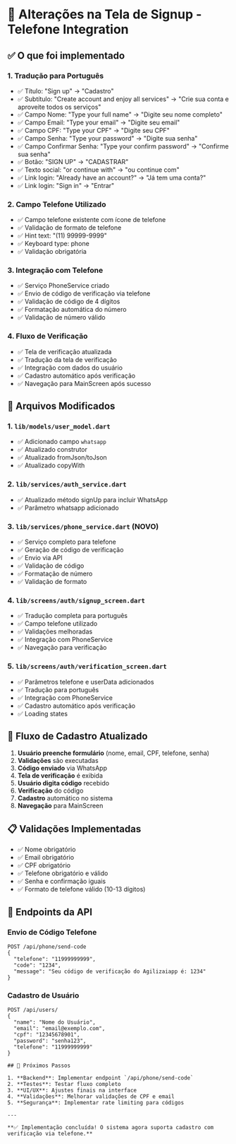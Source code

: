 # 📱 Alterações na Tela de Signup - Telefone Integration

## ✅ O que foi implementado

### 1. Tradução para Português
- ✅ Título: "Sign up" → "Cadastro"
- ✅ Subtítulo: "Create account and enjoy all services" → "Crie sua conta e aproveite todos os serviços"
- ✅ Campo Nome: "Type your full name" → "Digite seu nome completo"
- ✅ Campo Email: "Type your email" → "Digite seu email"
- ✅ Campo CPF: "Type your CPF" → "Digite seu CPF"
- ✅ Campo Senha: "Type your password" → "Digite sua senha"
- ✅ Campo Confirmar Senha: "Type your confirm password" → "Confirme sua senha"
- ✅ Botão: "SIGN UP" → "CADASTRAR"
- ✅ Texto social: "or continue with" → "ou continue com"
- ✅ Link login: "Already have an account?" → "Já tem uma conta?"
- ✅ Link login: "Sign in" → "Entrar"

### 2. Campo Telefone Utilizado
- ✅ Campo telefone existente com ícone de telefone
- ✅ Validação de formato de telefone
- ✅ Hint text: "(11) 99999-9999"
- ✅ Keyboard type: phone
- ✅ Validação obrigatória

### 3. Integração com Telefone
- ✅ Serviço PhoneService criado
- ✅ Envio de código de verificação via telefone
- ✅ Validação de código de 4 dígitos
- ✅ Formatação automática do número
- ✅ Validação de número válido

### 4. Fluxo de Verificação
- ✅ Tela de verificação atualizada
- ✅ Tradução da tela de verificação
- ✅ Integração com dados do usuário
- ✅ Cadastro automático após verificação
- ✅ Navegação para MainScreen após sucesso

## 🔧 Arquivos Modificados

### 1. `lib/models/user_model.dart`
- ✅ Adicionado campo `whatsapp`
- ✅ Atualizado construtor
- ✅ Atualizado fromJson/toJson
- ✅ Atualizado copyWith

### 2. `lib/services/auth_service.dart`
- ✅ Atualizado método signUp para incluir WhatsApp
- ✅ Parâmetro whatsapp adicionado

### 3. `lib/services/phone_service.dart` (NOVO)
- ✅ Serviço completo para telefone
- ✅ Geração de código de verificação
- ✅ Envio via API
- ✅ Validação de código
- ✅ Formatação de número
- ✅ Validação de formato

### 4. `lib/screens/auth/signup_screen.dart`
- ✅ Tradução completa para português
- ✅ Campo telefone utilizado
- ✅ Validações melhoradas
- ✅ Integração com PhoneService
- ✅ Navegação para verificação

### 5. `lib/screens/auth/verification_screen.dart`
- ✅ Parâmetros telefone e userData adicionados
- ✅ Tradução para português
- ✅ Integração com PhoneService
- ✅ Cadastro automático após verificação
- ✅ Loading states

## 🚀 Fluxo de Cadastro Atualizado

1. **Usuário preenche formulário** (nome, email, CPF, telefone, senha)
2. **Validações** são executadas
3. **Código enviado** via WhatsApp
4. **Tela de verificação** é exibida
5. **Usuário digita código** recebido
6. **Verificação** do código
7. **Cadastro** automático no sistema
8. **Navegação** para MainScreen

## 📋 Validações Implementadas

- ✅ Nome obrigatório
- ✅ Email obrigatório
- ✅ CPF obrigatório
- ✅ Telefone obrigatório e válido
- ✅ Senha e confirmação iguais
- ✅ Formato de telefone válido (10-13 dígitos)

## 🔗 Endpoints da API

### Envio de Código Telefone
```
POST /api/phone/send-code
{
  "telefone": "11999999999",
  "code": "1234",
  "message": "Seu código de verificação do Agilizaiapp é: 1234"
}
```

### Cadastro de Usuário
```
POST /api/users/
{
  "name": "Nome do Usuário",
  "email": "email@exemplo.com",
  "cpf": "12345678901",
  "password": "senha123",
  "telefone": "11999999999"
}

## 🎯 Próximos Passos

1. **Backend**: Implementar endpoint `/api/phone/send-code`
2. **Testes**: Testar fluxo completo
3. **UI/UX**: Ajustes finais na interface
4. **Validações**: Melhorar validações de CPF e email
5. **Segurança**: Implementar rate limiting para códigos

---

**✅ Implementação concluída! O sistema agora suporta cadastro com verificação via telefone.** 